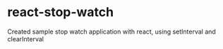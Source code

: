 # react-stop-watch
Created sample stop watch application with react, using setInterval and clearInterval 